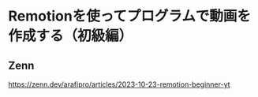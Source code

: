 # Remotionを使ってプログラムで動画を作成する（初級編）

## Zenn

https://zenn.dev/arafipro/articles/2023-10-23-remotion-beginner-yt
